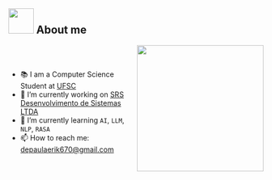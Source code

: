 
## <picture><img src = "https://github.com/7oSkaaa/7oSkaaa/blob/main/Images/about_me.gif?raw=true" width = 50px></picture> About me

<picture> <img align="right" src="https://github.com/7oSkaaa/7oSkaaa/blob/main/Images/Right_Side.gif?raw=true" width = 250px></picture>

<br><br>

- 📚 I am a Computer Science Student at [UFSC](https://ufsc.br/)
- 🔭 I’m currently working on [SRS Desenvolvimento de Sistemas LTDA](https://www.srssistemas.com/)
- 🎯 I’m currently learning `AI`, `LLM`, `NLP`, `RASA`
- 📫 How to reach me: depaulaerik670@gmail.com
<br>







